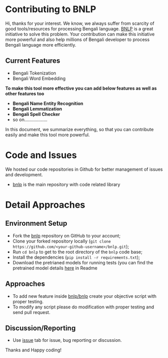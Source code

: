 # Contributing to BNLP

Hi, thanks for your interest. We know, we always suffer from scarcity of good tools/resources for processing Bengali language. 
[BNLP](https://github.com/sagorbrur/bnlp) is a great initiative to solve this problem.
Your contribution can make this initiative more powerful and also help millions of Bengali developer to process Bengali language
more efficiently. 

## Current Features
* Bengali Tokenization
* Bengali Word Embedding

**To make this tool more effective you can add below features as well as other features too**

* **Bengali Name Entity Recognition**
* **Bengali Lemmatization**
* **Bengali Spell Checker**
* so on.................. 



In this document, we summarize everything, so that you can contribute easily and make this tool more powerful.

# Code and Issues

We hosted our code repositories in Github for better management of issues and development.

* [bnlp](https://github.com/sagorbrur/bnlp) is the main repository with code related library

# Detail Approaches

## Environment Setup

- Fork the [bnlp](https://github.com/sagorbrur/bnlp) repository on GitHub
  to your account;
- Clone your forked repository locally
  (`git clone https://github.com/<your-github-username>/bnlp.git`);
- Run `cd bnlp` to get to the root directory of the `bnlp` code base;
- Install the dependencies (`pip install -r requirements.txt`);
- Download the pretrianed models for running tests
  (you can find the pretrained model details [here](https://github.com/sagorbrur/bnlp) in Readme

## Approaches

* To add new feature inside [bnlp/bnlp](https://github.com/sagorbrur/bnlp/tree/master/bnlp) create your objective script with proper testing.
* To modify any script please do modification with proper testing and send pull request.

## Discussion/Reporting
* Use [issue](https://github.com/sagorbrur/bnlp/issues) tab for issue, bug reporting or discussion.

Thanks and Happy coding!
